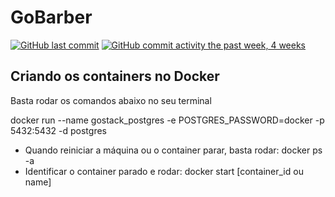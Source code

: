 # GoBarber
[![GitHub last commit](https://img.shields.io/github/last-commit/google/skia.svg?style=flat)](https://github.com/rodrigoalbinoh/gostack-gobarber-backend/commit/master)
[![GitHub commit activity the past week, 4 weeks](https://img.shields.io/github/commit-activity/y/eslint/eslint.svg?style=flat)](https://github.com/rodrigoalbinoh/gostack-gobarber-backend/commits)

## Criando os containers no Docker
Basta rodar os comandos abaixo no seu terminal

docker run --name gostack_postgres -e POSTGRES_PASSWORD=docker -p 5432:5432 -d postgres

* Quando reiniciar a máquina ou o container parar, basta rodar: docker ps -a
* Identificar o container parado e rodar: docker start [container_id ou name]
